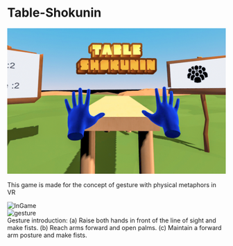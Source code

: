 # Table-Shokunin  
![MainPic](/2.jpg)

This game is made for the concept of gesture with physical metaphors in VR  

![InGame]("https://imgur.com/ITKN5R4")  
![gesture]("https://imgur.com/jqSeOtg")  
Gesture introduction: (a) Raise both hands in front of the line of sight and make fists. (b) Reach arms forward and open palms. (c) Maintain a forward arm posture and make fists.



